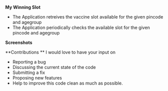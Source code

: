 **My Winning Slot**
- The Application retreives the vaccine slot available for the given pincode and agegroup
- The Application periodically checks the available slot for the given pincode and agegroup

**Screenshots**

**Contributions **
I would love to have your input on
- Reporting a bug
- Discussing the current state of the code
- Submitting a fix
- Proposing new features
- Help to improve this code clean as much as possible. 
